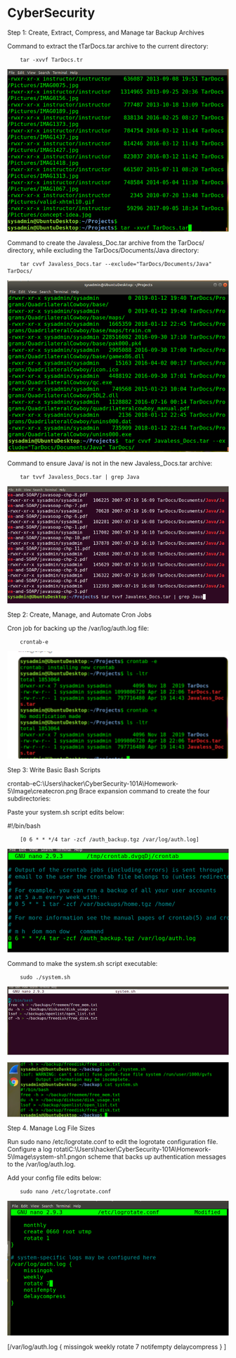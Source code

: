 # CyberSecurity

Step 1: Create, Extract, Compress, and Manage tar Backup Archives


Command to extract the tTarDocs.tar archive to the current directory: 

        tar -xvvf TarDocs.tr


![TarDocs.tar](Image/TarDocs.tar.png)


Command to create the Javaless_Doc.tar archive from the TarDocs/ directory, while excluding the TarDocs/Documents/Java directory:

        tar cvvf Javaless_Docs.tar --exclude="TarDocs/Documents/Java" TarDocs/


![Javaless](Image/Javaless.png)



Command to ensure Java/ is not in the new Javaless_Docs.tar archive:

        tar tvvf Javaless_Docs.tar | grep Java


![java](Image/java.png)






Step 2: Create, Manage, and Automate Cron Jobs

Cron job for backing up the /var/log/auth.log file:

        crontab-e

![createcron](Image/createcron.png)

        

Step 3: Write Basic Bash Scripts

crontab-eC:\Users\hacker\CyberSecurity-101A\Homework-5\Image\createcron.png
Brace expansion command to create the four subdirectories:


Paste your system.sh script edits below:

#!/bin/bash


        [0 6 * * */4 tar -zcf /auth_backup.tgz /var/log/auth.log]


![crontab-e](Image/crontab-e.png)




Command to make the system.sh script executable:


        sudo ./system.sh


![system-sh1](Image/system-sh1.png)


![system-sh](Image/system-sh.png)



Step 4. Manage Log File Sizes


Run sudo nano /etc/logrotate.conf to edit the logrotate configuration file.
Configure a log rotatiC:\Users\hacker\CyberSecurity-101A\Homework-5\Image\system-sh1.pngon scheme that backs up authentication messages to the /var/log/auth.log.

Add your config file edits below:

        sudo nano /etc/logrotate.conf

![logrotate.cof](Image/logrotate.conf.png)


[/var/log/auth.log {
    missingok
    weekly
    rotate 7
    notifempty
    delaycompress
}
]






























